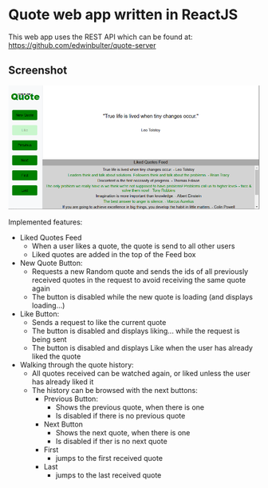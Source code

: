 # Quote web app written in ReactJS
This web app uses the REST API which can be found at:
https://github.com/edwinbulter/quote-server

## Screenshot
![quote-web-screenshot](public/quote-web-screenshot.png)


Implemented features:
- Liked Quotes Feed
  - When a user likes a quote, the quote is send to all other users
  - Liked quotes are added in the top of the Feed box
- New Quote Button:
  - Requests a new Random quote and sends the ids of all previously received quotes in the request to avoid receiving the same quote again
  - The button is disabled while the new quote is loading (and displays loading...)
- Like Button:
  - Sends a request to like the current quote
  - The button is disabled and displays liking... while the request is being sent
  - The button is disabled and displays Like when the user has already liked the quote
- Walking through the quote history:
  - All quotes received can be watched again, or liked unless the user has already liked it
  - The history can be browsed with the next buttons:
    - Previous Button:
      - Shows the previous quote, when there is one
      - Is disabled if there is no previous quote
    - Next Button
      - Shows the next quote, when there is one
      - Is disabled if ther is no next quote
    - First 
      - jumps to the first received quote
    - Last
      - jumps to the last received quote







